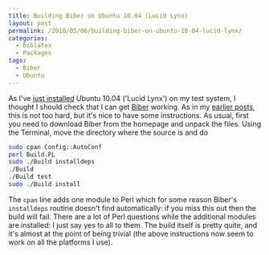 ```yaml
---
title: Building Biber on Ubuntu 10.04 (Lucid Lynx)
layout: post
permalink: /2010/05/06/building-biber-on-ubuntu-10-04-lucid-lynx/
categories:
  - biblatex
  - Packages
tags:
  - Biber
  - Ubuntu
---
```

As I've [just installed](/2010/05/06/tex-live-2009-on-ubuntu-10-04-lucid-lynx/) Ubuntu 10.04 ('Lucid Lynx') on my test system, I thought I should check that I can get [Biber](http://biblatex-biber.sourceforge.net/) working. As in my [earlier posts](/index.php?s=biber), this is not too hard, but it's nice to have some instructions. As usual, first you need to download Biber from the homepage and unpack the files. Using the Terminal, move the directory where the source is and do

```bash
sudo cpan Config::AutoConf
perl Build.PL
sudo ./Build installdeps
./Build
./Build test
sudo ./Build install
```

The `cpan` line adds one module to Perl which for some reason Biber's `installdeps` routine doesn't find automatically: if you miss this out then the build will fail. There are a lot of Perl questions while the additional modules are installed: I just say yes to all to them. The build itself is pretty quite, and it's almost at the point of being trivial (the above instructions now seem to work on all the platforms I use).
